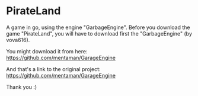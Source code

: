 PirateLand
==========

A game in go, using the engine "GarbageEngine".
Before you download the game "PirateLand",
you will have to download first the "GarbageEngine" (by vova616).

You might download it from here:
https://github.com/mentaman/GarageEngine

And that's a link to the original project:
https://github.com/mentaman/GarageEngine

Thank you :)